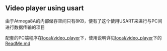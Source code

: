 ## Video player using usart

由于Atmega8A的内部储存空间只有8KB，便有了这个使用USART来进行与PC间进行数据传输的项目

配套的PC端程序在[local/video_player](https://github.com/zeyugao/atmega8a/tree/master/local/video_player)下，使用说明详见[local/video_player](https://github.com/zeyugao/atmega8a/tree/master/local/video_player)下的[ReadMe.md](https://github.com/zeyugao/atmega8a/blob/master/local/video_player/ReadMe.md)